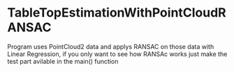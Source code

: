 # TableTopEstimationWithPointCloudRANSAC
Program uses PointCloud2 data and applys RANSAC on those data with Linear Regression, if you only want to see how RANSAc works just make the test part avilable in the main() function

